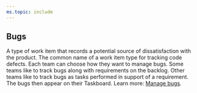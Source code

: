 ```yaml
---
ms.topic: include
---
```


## Bugs

A type of work item that records a potential source of dissatisfaction with the product. The common name of a work item type for tracking code defects. Each team can choose how they want to manage bugs. Some teams like to track bugs along with requirements on the backlog. Other teams like to track bugs as tasks performed in support of a requirement. The bugs then appear on their Taskboard. Learn more: [Manage bugs](/azure/devops/boards/backlogs/manage-bugs).
